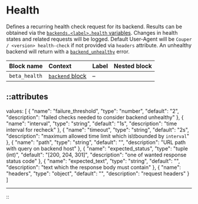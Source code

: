 # Health

Defines a recurring health check request for its backend. Results can be obtained via the [`backends.<label>.health` variables](#backends).
Changes in health states and related requests will be logged. Default User-Agent will be `Couper / <version> health-check` if not provided
via `headers` attribute. An unhealthy backend will return with a [`backend_unhealthy`](ERRORS.md#api-error-types) error.

| Block name    | Context                           | Label | Nested block |
|:--------------|:----------------------------------|:------|:-------------|
| `beta_health` | [`backend` block](#backend-block) | –     |              |

::attributes
---
values: [
  {
    "name": "failure_threshold",
    "type": "number",
    "default": "2",
    "description": "failed checks needed to consider backend unhealthy"
  },
  {
    "name": "interval",
    "type": "string",
    "default": "1s",
    "description": "time interval for recheck"
  },
  {
    "name": "timeout",
    "type": "string",
    "default": "2s",
    "description": "maximum allowed time limit which is\tbounded by <code>interval</code>"
  },
  {
    "name": "path",
    "type": "string",
    "default": "",
    "description": "URL path with query on backend host"
  },
  {
    "name": "expected_status",
    "type": "tuple (int)",
    "default": "[200, 204, 301]",
    "description": "one of wanted response status code"
  },
  {
    "name": "expected_text",
    "type": "string",
    "default": "",
    "description": "text which the response body must contain"
  },
  {
    "name": "headers",
    "type": "object",
    "default": "",
    "description": "request headers"
  }
]

---
::
